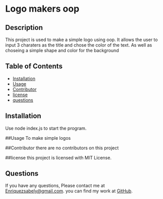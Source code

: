 # Logo makers oop

  ## Description 
  This project is used to make a simple logo using oop. It allows the user to input 3 charaters as the title and chose the color of the text. As well as choseing a simple shape and color for the background 

  ## Table of Contents
  - [Installation](#Installation)
  - [Usage](#Usage)
  - [Contributor](#Contributor)
  - [license](#license)
  - [questions](#questions)

  ## Installation
  Use node index.js to start the program.


  ##Usage
  To make simple logos

  ##Contributor
  there are no contributors on this project

  ##license
  this project is licensed with MIT License.

  ## Questions 
  If you have any questions, Please contact me at Enriquezsabely@gmail.com.
  you can find my work at [GitHub](http://github.com/sabenri).
